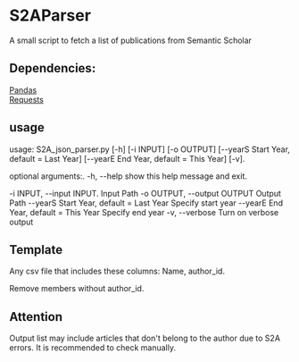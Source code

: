 # S2AParser
A small script to fetch a list of publications from Semantic Scholar

## Dependencies:

[Pandas](https://pypi.org/project/pandas/)  
[Requests](https://pypi.org/project/requests/)  



## usage
usage: S2A_json_parser.py [-h] [-i INPUT] [-o OUTPUT] [--yearS Start Year, default = Last Year] [--yearE End Year, default = This Year] [-v].

optional arguments:.
  -h, --help            show this help message and exit.

  -i INPUT, --input INPUT.
                          Input Path
  -o OUTPUT, --output OUTPUT
                        Output Path
  --yearS Start Year, default = Last Year
                        Specify start year
  --yearE End Year, default = This Year
                        Specify end year
  -v, --verbose         Turn on verbose output
 



## Template
Any csv file that includes these columns: Name, author_id. 

Remove members without author_id. 

## Attention
Output list may include articles that don't belong to the author due to S2A errors. It is recommended to check manually.

